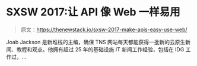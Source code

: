 # SXSW 2017:让 API 像 Web 一样易用

> 原文：<https://thenewstack.io/sxsw-2017-make-apis-easy-use-web/>

Joab Jackson 是新堆栈的主编，确保 TNS 网站每天都能获得一批新的云原生新闻、教程和观点。他拥有超过 25 年的基础设施 IT 新闻工作经验，包括在 IDG 工作过，...